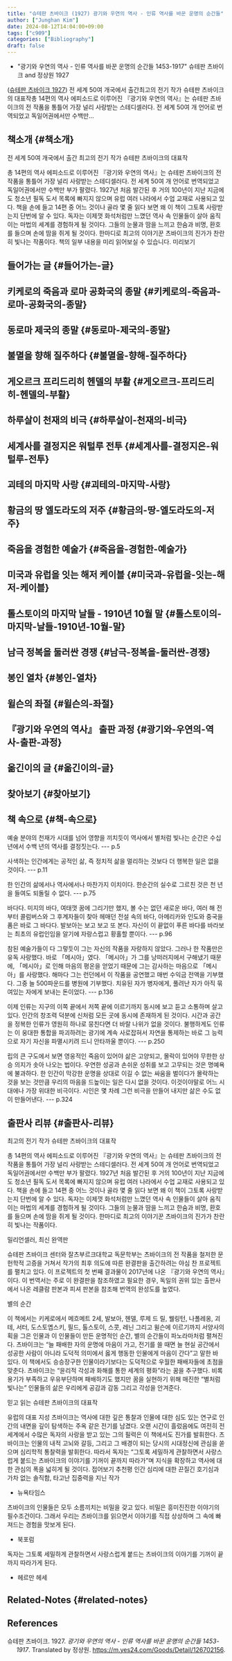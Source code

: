 ```yaml
---
title: "슈테판 츠바이크 (1927) 광기와 우연의 역사 - 인류 역사를 바꾼 운명의 순간들"
author: ["Junghan Kim"]
date: 2024-08-12T14:04:00+09:00
tags: ["c909"]
categories: ["Bibliography"]
draft: false
---
```


-   "광기와 우연의 역사 - 인류 역사를 바꾼 운명의 순간들 1453-1917" 슈테판 츠바이크 and 정상원 1927

(<a href="#citeproc_bib_item_1">슈테판 츠바이크 1927</a>) 전 세계 50여 개국에서 출간최고의 전기 작가 슈테판 츠바이크의 대표작총 14편의 역사 에피소드로 이루어진 『광기와 우연의 역사』는 슈테판 츠바이크의 전 작품을 통틀어 가장 널리 사랑받는 스테디셀러다. 전 세계 50여 개 언어로 번역되었고 독일어권에서만 수백만...


## 책소개 {#책소개}

전 세계 50여 개국에서 출간 최고의 전기 작가 슈테판 츠바이크의 대표작

총 14편의 역사 에피소드로 이루어진 『광기와 우연의 역사』는 슈테판 츠바이크의 전 작품을 통틀어 가장 널리 사랑받는 스테디셀러다. 전 세계 50여 개 언어로 번역되었고 독일어권에서만 수백만 부가 팔렸다. 1927년 처음 발간된 후 거의 100년이 지난 지금에도 청소년 필독 도서 목록에 빠지지 않으며 유럽 여러 나라에서 수업 교재로 사용되고 있다. 책을 손에 들고 14편 중 어느 것이나 골라 몇 줄 읽다 보면 왜 이 책이 그토록 사랑받는지 단번에 알 수 있다. 독자는 이제껏 화석처럼만 느꼈던 역사 속 인물들이 살아 움직이는 마법의 세계를 경험하게 될 것이다. 그들의 눈물과 땀을 느끼고 한숨과 비명, 환호를 들으며 손에 땀을 쥐게 될 것이다. 한마디로 최고의 이야기꾼 츠바이크의 진가가 찬란히 빛나는 작품이다. 책의 일부 내용을 미리 읽어보실 수 있습니다. 미리보기


## 들어가는 글 {#들어가는-글}


## 키케로의 죽음과 로마 공화국의 종말 {#키케로의-죽음과-로마-공화국의-종말}


## 동로마 제국의 종말 {#동로마-제국의-종말}


## 불멸을 향해 질주하다 {#불멸을-향해-질주하다}


## 게오르크 프리드리히 헨델의 부활 {#게오르크-프리드리히-헨델의-부활}


## 하루살이 천재의 비극 {#하루살이-천재의-비극}


## 세계사를 결정지은 워털루 전투 {#세계사를-결정지은-워털루-전투}


## 괴테의 마지막 사랑 {#괴테의-마지막-사랑}


## 황금의 땅 엘도라도의 저주 {#황금의-땅-엘도라도의-저주}


## 죽음을 경험한 예술가 {#죽음을-경험한-예술가}


## 미국과 유럽을 잇는 해저 케이블 {#미국과-유럽을-잇는-해저-케이블}


## 톨스토이의 마지막 날들 - 1910년 10월 말 {#톨스토이의-마지막-날들-1910년-10월-말}


## 남극 정복을 둘러싼 경쟁 {#남극-정복을-둘러싼-경쟁}


## 봉인 열차 {#봉인-열차}


## 윌슨의 좌절 {#윌슨의-좌절}


## 『광기와 우연의 역사』 출판 과정 {#광기와-우연의-역사-출판-과정}


## 옮긴이의 글 {#옮긴이의-글}


## 찾아보기 {#찾아보기}


## 책 속으로 {#책-속으로}

예술 분야의 천재가 시대를 넘어 영향을 끼치듯이 역사에서 별처럼 빛나는 순간은 수십 년에서 수백 년의 역사를 결정짓는다. --- p.5

사색하는 인간에게는 공적인 삶, 즉 정치적 삶을 멀리하는 것보다 더 행복한 일은 없을 것이다. --- p.11

한 인간의 삶에서나 역사에서나 마찬가지 이치이다. 한순간의 실수로 그르친 것은 천 년을 들여도 되돌릴 수 없다. --- p.75

바다다. 미지의 바다, 여태껏 꿈에 그리기만 했지, 볼 수는 없던 새로운 바다, 여러 해 전부터 콜럼버스와 그 후계자들이 찾아 헤매던 전설 속의 바다, 아메리카와 인도와 중국을 품은 바로 그 바다다. 발보아는 보고 보고 또 본다. 자신이 이 끝없이 푸른 바다를 바라보는 최초의 유럽인임을 알기에 자랑스럽고 황홀할 뿐이다. --- p.96

참된 예술가들이 다 그렇듯이 그는 자신의 작품을 자랑하지 않았다. 그러나 한 작품만은 유독 사랑했다. 바로 「메시아」였다. 「메시아」가 그를 낭떠러지에서 구해냈기 때문에, 「메시아」로 인해 마음의 평온을 얻었기 때문에 그는 감사하는 마음으로 「메시아」를 사랑했다. 해마다 그는 런던에서 이 작품을 공연했고 매번 수익금 전액을 기부했다. 그중 늘 500파운드를 병원에 기부했다. 치유된 자가 병자에게, 풀려난 자가 아직 묶여있는 자에게 보내는 돈이었다. --- p.136

이제 인류는 지구의 이쪽 끝에서 저쪽 끝에 이르기까지 동시에 보고 듣고 소통하며 살고 있다. 인간의 창조력 덕분에 신처럼 모든 곳에 동시에 존재하게 된 것이다. 시간과 공간을 정복한 인류가 영원히 하나로 뭉친다면 더 바랄 나위가 없을 것이다. 불행하게도 인류는 이 웅대한 통합을 파괴하려는 광기에 계속 사로잡혀서 자연을 통제하는 바로 그 능력으로 자기 자신을 파멸시키려 드니 안타까울 뿐이다. --- p.250

립의 큰 구도에서 보면 영웅적인 죽음이 있어야 삶은 고양되고, 몰락이 있어야 무한한 상승 의지가 솟아 나오는 법이다. 우연한 성공과 손쉬운 성취를 보고 고무되는 것은 명예욕에 불과하다. 한 인간이 막강한 운명을 상대로 이길 수 없는 싸움을 벌이다가 몰락하는 것을 보는 것만큼 우리의 마음을 드높이는 일은 다시 없을 것이다. 이것이야말로 어느 시대에나 가장 위대한 비극이다. 시인은 몇 차례 그런 비극을 만들어 내지만 삶은 수도 없이 만들어낸다. --- p.324


## 출판사 리뷰 {#출판사-리뷰}

최고의 전기 작가 슈테판 츠바이크의 대표작

총 14편의 역사 에피소드로 이루어진 『광기와 우연의 역사』는 슈테판 츠바이크의 전 작품을 통틀어 가장 널리 사랑받는 스테디셀러다. 전 세계 50여 개 언어로 번역되었고 독일어권에서만 수백만 부가 팔렸다. 1927년 처음 발간된 후 거의 100년이 지난 지금에도 청소년 필독 도서 목록에 빠지지 않으며 유럽 여러 나라에서 수업 교재로 사용되고 있다. 책을 손에 들고 14편 중 어느 것이나 골라 몇 줄 읽다 보면 왜 이 책이 그토록 사랑받는지 단번에 알 수 있다. 독자는 이제껏 화석처럼만 느꼈던 역사 속 인물들이 살아 움직이는 마법의 세계를 경험하게 될 것이다. 그들의 눈물과 땀을 느끼고 한숨과 비명, 환호를 들으며 손에 땀을 쥐게 될 것이다. 한마디로 최고의 이야기꾼 츠바이크의 진가가 찬란히 빛나는 작품이다.

밀리언셀러, 최신 완역판

슈테판 츠바이크 센터와 잘츠부르크대학교 독문학부는 츠바이크의 전 작품을 철저한 문헌학적 고증을 거쳐서 작가의 최후 의도에 따른 완결판을 출간하려는 야심 찬 프로젝트를 펼치고 있다. 이 프로젝트의 첫 번째 결과물이 2017년에 나온 『광기와 우연의 역사』이다. 이 번역서는 주로 이 완결판을 참조하였고 필요한 경우, 독일의 권위 있는 출판사에서 나온 레클람 판본과 피셔 판본을 참조해 번역의 완성도를 높였다.

별의 순간

이 책에서는 키케로에서 메흐메트 2세, 발보아, 헨델, 루제 드 릴, 웰링턴, 나폴레옹, 괴테, 서터, 도스토옙스키, 필드, 톨스토이, 스콧, 레닌 그리고 윌슨에 이르기까지 서양사의 획을 그은 인물과 이 인물들이 만든 운명적인 순간, 별의 순간들이 파노라마처럼 펼쳐진다. 츠바이크는 “늘 패배한 자의 운명에 마음이 가고, 전기를 쓸 때면 늘 현실 공간에서 성공한 사람이 아니라 도덕적 의미에서 옳게 행동한 인물에게 마음이 간다”고 말한 바 있다. 이 책에서도 승승장구한 인물이라기보다는 도덕적으로 우월한 패배자들에 초점을 맞춘다. 츠바이크는 “윤리적 각성과 화해를 통한 세계의 평화”라는 꿈을 추구했다. 비록 용기가 부족하고 우유부단하며 패배하기도 했지만 꿈을 실현하기 위해 매진한 “별처럼 빛나는” 인물들의 삶은 우리에게 공감과 감동 그리고 각성을 안겨준다.

믿고 읽는 슈테판 츠바이크의 대표작

유럽의 대표 지성 츠바이크는 역사에 대한 깊은 통찰과 인물에 대한 심도 있는 연구로 인간의 내면을 깊이 탐색하는 주옥 같은 전기를 남겼다. 오랜 시간이 흘렀음에도 여전히 전 세계에서 수많은 독자의 사랑을 받고 있는 그의 필력은 이 책에서도 진가를 발휘한다. 츠바이크는 인물의 내적 고뇌와 갈등, 그리고 그 배경이 되는 당시의 시대정신에 관심을 쏟으며 심리학적 통찰력을 발휘한다. 따라서 독자는 “그토록 세밀하게 관찰하면서 사랑스럽게 붙드는 츠바이크의 이야기를 기꺼이 끝까지 따라가”며 지식을 확장하고 역사에 대한 관심의 폭을 넓히게 될 것이다. 접어보기 추천평 인간 심리에 대한 끈질긴 호기심과 가차 없는 솔직함, 타고난 집중력을 지닌 작가

-   뉴욕타임스

츠바이크의 인물들은 모두 소름끼치는 비밀을 갖고 있다. 비밀은 흥미진진한 이야기의 필수조건이다. 그래서 우리는 츠바이크를 읽으면서 이야기를 직접 상상하며 그 속에 빠져드는 경험을 맛보게 된다.

-   북포럼

독자는 그토록 세밀하게 관찰하면서 사랑스럽게 붙드는 츠바이크의 이야기를 기꺼이 끝까지 따라가게 된다.

-   헤르만 헤세


## Related-Notes {#related-notes}

## References

<style>.csl-entry{text-indent: -1.5em; margin-left: 1.5em;}</style><div class="csl-bib-body">
  <div class="csl-entry"><a id="citeproc_bib_item_1"></a>슈테판 츠바이크. 1927. <i>광기와 우연의 역사 - 인류 역사를 바꾼 운명의 순간들 1453-1917</i>. Translated by 정상원. <a href="https://m.yes24.com/Goods/Detail/126702156">https://m.yes24.com/Goods/Detail/126702156</a>.</div>
</div>
